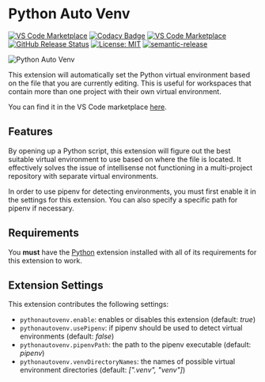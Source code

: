# Python Auto Venv

[![VS Code Marketplace](https://vsmarketplacebadge.apphb.com/version/whinarn.python-auto-venv.svg)](https://marketplace.visualstudio.com/items?itemName=whinarn.python-auto-venv)
[![Codacy Badge](https://api.codacy.com/project/badge/Grade/17cbbbf142bd420f83e282530c33fdc2)](https://www.codacy.com/manual/Whinarn/vscode-python-auto-venv?utm_source=github.com&amp;utm_medium=referral&amp;utm_content=Whinarn/vscode-python-auto-venv&amp;utm_campaign=Badge_Grade)
[![VS Code Marketplace](https://img.shields.io/vscode-marketplace/d/whinarn.python-auto-venv.svg)](https://marketplace.visualstudio.com/items?itemName=whinarn.python-auto-venv)
[![GitHub Release Status](https://img.shields.io/github/workflow/status/Whinarn/vscode-python-auto-venv/Release)](https://github.com/Whinarn/vscode-python-auto-venv/actions?query=workflow%3ARelease)
[![License: MIT](https://img.shields.io/badge/License-MIT-brightgreen.svg)](https://github.com/Whinarn/vscode-python-auto-venv/blob/master/LICENSE)
[![semantic-release](https://img.shields.io/badge/%20%20%F0%9F%93%A6%F0%9F%9A%80-semantic--release-e10079.svg)](https://github.com/semantic-release/semantic-release)

![Python Auto Venv](https://raw.githubusercontent.com/Whinarn/vscode-python-auto-venv/master/images/logo.png)

This extension will automatically set the Python virtual environment based on the file that you are currently editing.
This is useful for workspaces that contain more than one project with their own virtual environment.

You can find it in the VS Code marketplace [here](https://marketplace.visualstudio.com/items?itemName=whinarn.python-auto-venv).

## Features

By opening up a Python script, this extension will figure out the best suitable virtual environment to use based on where the file is located.
It effectively solves the issue of intellisense not functioning in a multi-project repository with separate virtual environments.

In order to use pipenv for detecting environments, you must first enable it in the settings for this extension. You can also specify a specific path for pipenv if necessary.

## Requirements

You **must** have the [Python](https://marketplace.visualstudio.com/items?itemName=ms-python.python) extension installed with all of its requirements for this extension to work.

## Extension Settings

This extension contributes the following settings:

* `pythonautovenv.enable`: enables or disables this extension (default: *true*)
* `pythonautovenv.usePipenv`: if pipenv should be used to detect virtual environments (default: *false*)
* `pythonautovenv.pipenvPath`: the path to the pipenv executable (default: *pipenv*)
* `pythonautovenv.venvDirectoryNames`: the names of possible virtual environment directories (default: *\[".venv", "venv"\]*)
